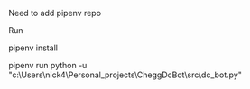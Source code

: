 Need to add pipenv repo

Run 

pipenv install

pipenv run python -u "c:\Users\nick4\Personal_projects\CheggDcBot\src\dc_bot.py"
